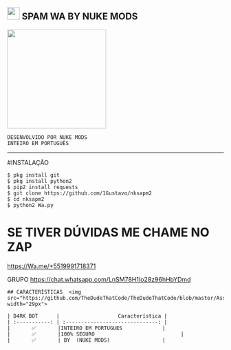 ##    <img src="https://github.com/TheDudeThatCode/TheDudeThatCode/blob/master/Assets/Hi.gif" width="29px">  SPAM WA BY NUKE MODS
<img src="https://pbs.twimg.com/profile_images/1052928167562936320/dERMxHms.jpg" width="230" height="230"/>

```
DESENVOLVIDO POR NUKE MODS
INTEIRO EM PORTUGUÊS 
```
----------------
#INSTALAÇÃO 
```
$ pkg install git
$ pkg install python2
$ pip2 install requests
$ git clone https://github.com/1Gustavo/nksapm2
$ cd nksapm2
$ python2 Wa.py
```
# SE TIVER  DÚVIDAS  ME CHAME  NO ZAP
https://Wa.me/+5519991718371

GRUPO
https://chat.whatsapp.com/LnSM78H1Io28z96hHbYDmd
```
## CARACTERÍSTICAS  <img src="https://github.com/TheDudeThatCode/TheDudeThatCode/blob/master/Assets/Earth.gif" width="29px">

| D4RK BOT      |                   Característica |
| :-----------: | :------------------------------: |
|       ✅       |INTEIRO EM PORTUGUES             |
|       ✅       |100% SEGURO                            |
|       ✅       | BY  (NUKE MODS)                 |
```
